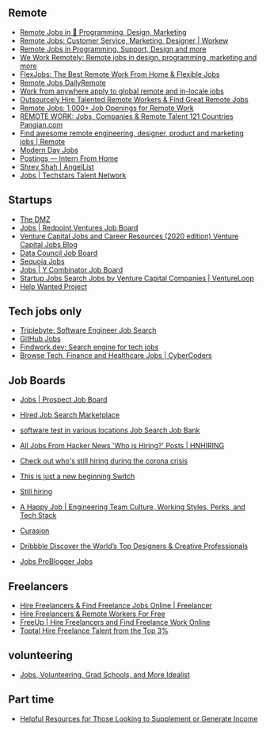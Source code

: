 ## Remote
- [Remote Jobs in 💯 Programming, Design, Marketing](https://remoteok.io/) <br/>
- [Remote Jobs: Customer Service, Marketing, Designer | Workew ](https://workew.com/) <br/>
- [Remote Jobs in Programming, Support, Design and more ](https://remotive.io/) <br/>
- [We Work Remotely: Remote jobs in design, programming, marketing and more ](https://weworkremotely.com/) <br/>
- [FlexJobs: The Best Remote Work From Home & Flexible Jobs ](https://www.flexjobs.com/) <br/>
- [Remote Jobs DailyRemote ](https://dailyremote.com/) <br/>
- [Work from anywhere apply to global remote and in-locale jobs ](https://www.kaam.work/) <br/>
- [Outsourcely Hire Talented Remote Workers & Find Great Remote Jobs ](https://www.outsourcely.com/) <br/>
- [Remote Jobs: 1,000+ Job Openings for Remote Work ](https://jobspresso.co/) <br/>
- [REMOTE WORK: Jobs, Companies & Remote Talent 121 Countries Pangian.com ](https://pangian.com/) <br/>
- [Find awesome remote engineering, designer, product and marketing jobs | Remote ](https://remote.com/remote-jobs) <br/>
- [Modern Day Jobs](https://moderndayjobs.com/?ref=producthunt) <br/>
- [Postings — Intern From Home ](https://www.internfromhome.com/postings/) <br/>
- [Shrey Shah | AngelList ](https://angel.co/u/shrey-shah-17) <br/>
- [Jobs | Techstars Talent Network ](https://jobs.techstars.com/) <br/>

## Startups
- [The DMZ ](https://dmz.ryerson.ca/)
- [Jobs | Redpoint Ventures Job Board ](https://careers.redpoint.com/)
- [Venture Capital Jobs and Career Resources (2020 edition) Venture Capital Jobs Blog ](https://johngannonblog.com/)
- [Data Council Job Board ](https://jobs.datacouncil.ai)
- [Sequoia Jobs ](https://www.sequoiacap.com/jobs/#)
- [Jobs | Y Combinator Job Board ](https://ycombinator.monday.vc/)
- [Startup Jobs Search Jobs by Venture Capital Companies | VentureLoop](https://www.ventureloop.com/ventureloop/home.php)
- [Help Wanted Project ](https://www.helpwantedproject.com/)



## Tech jobs only
- [Triplebyte: Software Engineer Job Search ](https://triplebyte.com/users/start)
- [GitHub Jobs ](https://jobs.github.com/)
- [Findwork.dev: Search engine for tech jobs ](https://findwork.dev/)
- [Browse Tech, Finance and Healthcare Jobs | CyberCoders ](https://www.cybercoders.com/jobs/)

## Job Boards
- [Jobs | Prospect Job Board ](https://jobs.prospect.fyi/)

- [Hired Job Search Marketplace](https://hired.ca/)
- [software test in various locations Job Search Job Bank ](https://www.jobbank.gc.ca/jobsearch/jobsearch?sort=M&searchstring=software+test&button.submit=Search)
- [All Jobs From Hacker News 'Who is Hiring?' Posts | HNHIRING](https://hnhiring.com/)
- [Check out who's still hiring during the corona crisis ](https://www.getsilverlining.com/job-board)
- [This is just a new beginning Switch ](https://getwanted.com/en-us/switch)
- [Still hiring ](http://www.stillhiring.io/?fbclid=IwAR243CJhcNmDxeDe8ncSkm35imYb-ntCf0ncBrW7IRN4RNs-u0xcPA2sjUE)
- [A Happy Job | Engineering Team Culture, Working Styles, Perks, and Tech Stack ](https://www.ahappyjob.com/)
- [Curasion ](https://app.curasion.com/#/candidate/portfolio)
- [Dribbble Discover the World’s Top Designers & Creative Professionals ](https://dribbble.com/)
- [Jobs ProBlogger Jobs ](https://problogger.com/jobs/)

## Freelancers
- [Hire Freelancers & Find Freelance Jobs Online | Freelancer ](https://www.freelancer.com/)
- [Hire Freelancers & Remote Workers For Free ](https://talent.hubstaff.com/)
- [FreeUp | Hire Freelancers and Find Freelance Work Online ](https://freeup.net/)
- [Toptal Hire Freelance Talent from the Top 3% ](https://www.toptal.com/)

## volunteering
- [Jobs, Volunteering, Grad Schools, and More Idealist ](https://www.idealist.org/en/)

## Part time 

- [Helpful Resources for Those Looking to Supplement or Generate Income](https://www.accelerationpartners.com/blog/helpful-resources-for-those-looking-to-supplement-or-generate-income)
